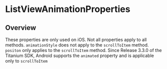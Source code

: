 # ListViewAnimationProperties

<ProxySummary/>

## Overview

These properties are only used on iOS. Not all properties apply to all methods.
`animationStyle` does not apply to the `scrollToItem` method.
`positon` only applies to the `scrollToItem` method.
Since Release 3.3.0 of the Titanium SDK, Android supports the `animated` property and is applicable only to `scrollToItem`

<ApiDocs/>
